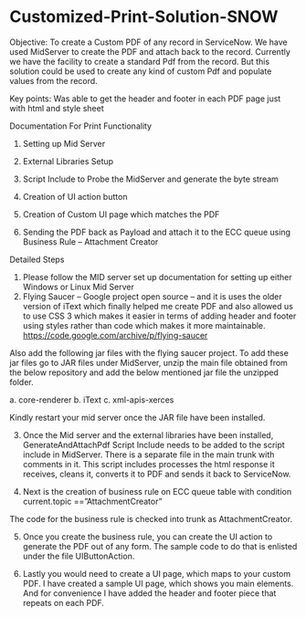 # Customized-Print-Solution-SNOW
Objective: To create a Custom PDF of any record in ServiceNow. We have used MidServer to create the PDF and attach back to the record. Currently we have the facility to create a standard Pdf from the record. But this solution could be used to create any kind of custom Pdf and populate values from the record.

Key points: 
Was able to get the header and footer in each PDF page just with html and style sheet

Documentation For Print Functionality

1.	Setting up Mid Server

2.	External Libraries Setup 

3.	Script Include to Probe the MidServer and generate the byte stream

4.	Creation of UI action button 

5.	Creation of Custom UI page which matches the PDF

6.	Sending the PDF back as Payload and attach it to the ECC queue using Business Rule – Attachment Creator

Detailed Steps
1. Please follow the MID server set up documentation for setting up either Windows or Linux Mid Server
2.  Flying Saucer – Google project open source – and it is uses the older version of iText which finally helped me create PDF and also allowed us to use CSS 3 which makes it easier in terms of adding header and footer using styles rather than code which makes it more maintainable. 
https://code.google.com/archive/p/flying-saucer

Also add the following jar files with the flying saucer project. To add these jar files go to JAR files under MidServer, unzip the main file obtained from the below repository and add the below mentioned jar file the unzipped folder.

a.	core-renderer
b.	iText
c.	xml-apis-xerces

Kindly restart your mid server once the JAR file have been installed. 

3. Once the Mid server and the external libraries have been installed, GenerateAndAttachPdf   Script Include needs to be added to the script include in MidServer. There is a separate file in the main trunk with comments in it. This script includes processes the html response it receives, cleans it, converts it to PDF and sends it back to ServiceNow.

4. Next is the creation of business rule on ECC queue table with condition current.topic ==”AttachmentCreator” 

The code for the business rule is checked into trunk as AttachmentCreator.

5. Once you create the business rule, you can create the UI action to generate the PDF out of any form.
The sample code to do that is enlisted under the file UIButtonAction.

6. Lastly you would need to create a UI page, which maps to your custom PDF.  I have created a sample UI page, which shows you main elements. And for convenience I have added the header and footer piece that repeats on each PDF. 


